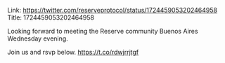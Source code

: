 Link:  https://twitter.com/reserveprotocol/status/1724459053202464958
Title: 1724459053202464958

Looking forward to meeting the Reserve community Buenos Aires Wednesday evening.

Join us and rsvp below. https://t.co/rdwjrrjtgf
